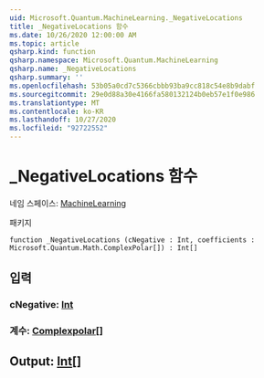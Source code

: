 ```yaml
---
uid: Microsoft.Quantum.MachineLearning._NegativeLocations
title: _NegativeLocations 함수
ms.date: 10/26/2020 12:00:00 AM
ms.topic: article
qsharp.kind: function
qsharp.namespace: Microsoft.Quantum.MachineLearning
qsharp.name: _NegativeLocations
qsharp.summary: ''
ms.openlocfilehash: 53b05a0cd7c5366cbbb93ba9cc818c54e8b9dabf
ms.sourcegitcommit: 29e0d88a30e4166fa580132124b0eb57e1f0e986
ms.translationtype: MT
ms.contentlocale: ko-KR
ms.lasthandoff: 10/27/2020
ms.locfileid: "92722552"
---
```

# <a name="_negativelocations-function"></a>_NegativeLocations 함수

네임 스페이스: [MachineLearning](xref:Microsoft.Quantum.MachineLearning)

패키지 [](https://nuget.org/packages/)




```qsharp
function _NegativeLocations (cNegative : Int, coefficients : Microsoft.Quantum.Math.ComplexPolar[]) : Int[]
```


## <a name="input"></a>입력

### <a name="cnegative--int"></a>cNegative: [Int](xref:microsoft.quantum.lang-ref.int)




### <a name="coefficients--complexpolar"></a>계수: [Complexpolar](xref:Microsoft.Quantum.Math.ComplexPolar)[]





## <a name="output--int"></a>Output: [Int](xref:microsoft.quantum.lang-ref.int)[]

